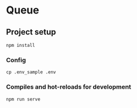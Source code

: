 # Queue

## Project setup
```
npm install
```

### Config
```
cp .env_sample .env
```

### Compiles and hot-reloads for development
```
npm run serve
```
